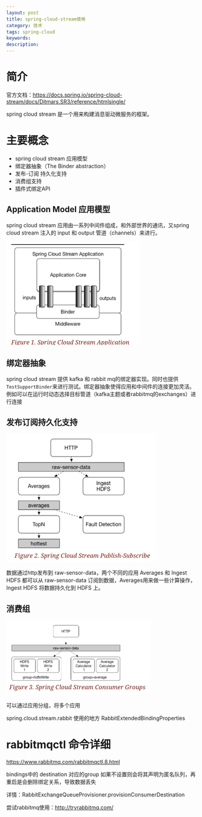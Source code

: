 ```yaml
---
layout: post
title: spring-cloud-stream使用
category: 技术
tags: spring-cloud
keywords:
description:
---
```


# 简介

官方文档：https://docs.spring.io/spring-cloud-stream/docs/Ditmars.SR3/reference/htmlsingle/

spring cloud stream 是一个用来构建消息驱动微服务的框架。

# 主要概念
* spring cloud stream 应用模型
* 绑定器抽象（The Binder abstraction）
* 发布-订阅 持久化支持
* 消费组支持
* 插件式绑定API

## Application Model 应用模型

spring cloud stream 应用由一系列中间件组成，和外部世界的通讯，又spring cloud stream 注入的 input 和 output 管道（channels）来进行。

![](/assets/picture/2018-04-02_1.png)

## 绑定器抽象

spring cloud stream 提供 kafka 和 rabbit mq的绑定器实现。同时也提供 `TestSupportBinder`来进行测试。绑定器抽象使得应用和中间件的连接更加灵活。例如可以在运行时动态选择目标管道（kafka主题或者rabbitmq的exchanges）进行连接

## 发布订阅持久化支持

![](/assets/picture/2018-04-02_2.png)

数据通过http发布到 raw-sensor-data，两个不同的应用 Averages 和 Ingest HDFS 都可以从 raw-sensor-data 订阅到数据，Averages用来做一些计算操作，Ingest HDFS 将数据持久化到 HDFS 上。

## 消费组

![](/assets/picture/2018-04-02_3.png)

可以通过应用分组，将多个应用

spring.cloud.stream.rabbit 使用的地方 RabbitExtendedBindingProperties

# rabbitmqctl 命令详细

https://www.rabbitmq.com/rabbitmqctl.8.html

bindings中的 destination 对应的group 如果不设置则会将其声明为匿名队列，再重启是会删除绑定关系，导致数据丢失

详情：RabbitExchangeQueueProvisioner.provisionConsumerDestination

尝试rabbitmq使用：http://tryrabbitmq.com/
